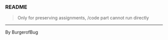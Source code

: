 ### README

> Only for preserving assignments, /code part cannot run directly

---

By BurgerofBug


